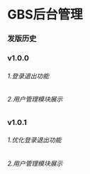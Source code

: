 # GBS后台管理

### 发版历史
### v1.0.0 
###### 1.登录退出功能
###### 2.用户管理模块展示

### v1.0.1
###### 1.优化登录退出功能
###### 2.用户管理模块展示

